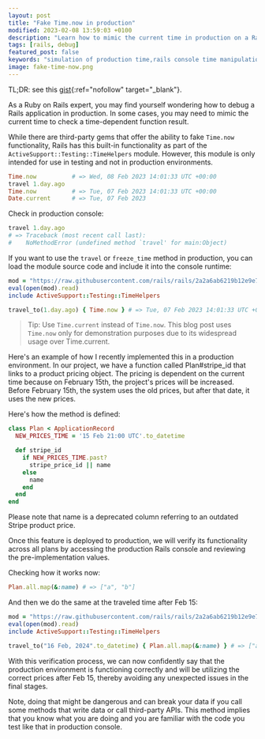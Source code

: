 ```yaml
---
layout: post
title: "Fake Time.now in production"
modified: 2023-02-08 13:59:03 +0100
description: "Learn how to mimic the current time in production on a Rails server and debug your application. Discover techniques to set the time and date in production, as well as tips on how to simulate travel time. Get the most out of your Rails application in production with these helpful tips."
tags: [rails, debug]
featured_post: false
keywords: "simulation of production time,rails console time manipulation,production environment time adjustment,debugging in live production,time travel in rails,changing date and time in production,production debugging in rails,simulate server time in production,rails application production debugging"
image: fake-time-now.png
---
```


TL;DR: see this [gist](https://gist.github.com/ka8725/95c21119b8fd4883925132ac0514f966){:ref="nofollow" target="_blank"}.

As a Ruby on Rails expert, you may find yourself wondering how to debug a Rails application in production. In some cases, you may need to mimic the current time to check a time-dependent function result.

While there are third-party gems that offer the ability to fake `Time.now` functionality, Rails has this built-in functionality as part of the `ActiveSupport::Testing::TimeHelpers` module. However, this module is only intended for use in testing and not in production environments.

```ruby
Time.now          # => Wed, 08 Feb 2023 14:01:33 UTC +00:00
travel 1.day.ago
Time.now          # => Tue, 07 Feb 2023 14:01:33 UTC +00:00
Date.current      # => Tue, 07 Feb 2023
```

Check in production console:

```ruby
travel 1.day.ago
# => Traceback (most recent call last):
#    NoMethodError (undefined method `travel' for main:Object)
```

If you want to use the `travel` or `freeze_time` method in production, you can load the module source code and include it into the console runtime:

```ruby
mod = "https://raw.githubusercontent.com/rails/rails/2a2a6ab6219b12e9e77931a60fe83c658db44ac7/activesupport/lib/active_support/testing/time_helpers.rb"
eval(open(mod).read)
include ActiveSupport::Testing::TimeHelpers

travel_to(1.day.ago) { Time.now } # => Tue, 07 Feb 2023 14:01:33 UTC +00:00
```

> Tip: Use `Time.current` instead of `Time.now`. This blog post uses `Time.now` only for demonstration purposes due to its widespread usage over Time.current.

Here's an example of how I recently implemented this in a production environment. In our project, we have a function called Plan#stripe_id that links to a product pricing object. The pricing is dependent on the current time because on February 15th, the project's prices will be increased. Before February 15th, the system uses the old prices, but after that date, it uses the new prices.

Here's how the method is defined:

```ruby
class Plan < ApplicationRecord
  NEW_PRICES_TIME = '15 Feb 21:00 UTC'.to_datetime

  def stripe_id
    if NEW_PRICES_TIME.past?
      stripe_price_id || name
    else
      name
    end
  end
end
```

Please note that name is a deprecated column referring to an outdated Stripe product price.

Once this feature is deployed to production, we will verify its functionality across all plans by accessing the production Rails console and reviewing the pre-implementation values.

Checking how it works now:

```ruby
Plan.all.map(&:name) # => ["a", "b"]
```

And then we do the same at the traveled time after Feb 15:

```ruby
mod = "https://raw.githubusercontent.com/rails/rails/2a2a6ab6219b12e9e77931a60fe83c658db44ac7/activesupport/lib/active_support/testing/time_helpers.rb"
eval(open(mod).read)
include ActiveSupport::Testing::TimeHelpers

travel_to("16 Feb, 2024".to_datetime) { Plan.all.map(&:name) } # => ["a_2023", "b_2023"]
```

With this verification process, we can now confidently say that the production environment is functioning correctly and will be utilizing the correct prices after Feb 15, thereby avoiding any unexpected issues in the final stages.

Note, doing that might be dangerous and can break your data if you call some methods that write data or call third-party APIs. This method implies that you know what you are doing and you are familiar with the code you test like that in production console.
